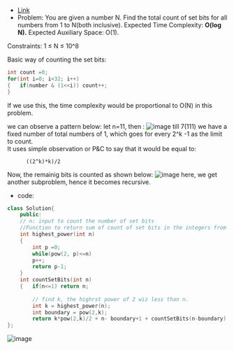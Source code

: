 - [Link](https://practice.geeksforgeeks.org/problems/count-total-set-bits-1587115620/1#)
- Problem: You are given a number N. Find the total count of set bits for all numbers from 1 to N(both inclusive).
Expected Time Complexity: **O(log N).**
Expected Auxiliary Space: O(1).

Constraints:
1 ≤ N ≤ 10^8

Basic way of counting the set bits: 
```cpp
int count =0;
for(int i=0; i<32; i++)
{   if(number & (1<<i)) count++;
}


```
If we use this, the time complexity would be proportional to O(N) in this problem.   

we can observe a pattern below: 
let n=11, then :
![image](https://user-images.githubusercontent.com/64036955/169027671-c4807f08-8375-4714-b8dd-83d9e03c9339.png)
till 7(111) we have a fixed number of total numbers of 1, which goes for every 2^k -1 as the limit to count.  
It uses simple observation or P&C to say that it would be equal to:
          
          ((2^k)*k)/2

Now, the remainig bits is counted as shown below:
![image](https://user-images.githubusercontent.com/64036955/169028258-c8f93713-8d49-4a3f-ac55-914ee312b829.png)
here, we get another subproblem, hence it becomes recursive.  


- code:  

```cpp
class Solution{
    public:
    // n: input to count the number of set bits
    //Function to return sum of count of set bits in the integers from 1 to n.
    int highest_power(int n)
    {
        int p =0;
        while(pow(2, p)<=n)
        p++;
        return p-1;
    }
    int countSetBits(int n)
    {   if(n<=1) return n;
            
        // find k, the highrst power of 2 wiz less than n.
        int k = highest_power(n);
        int boundary = pow(2,k);
        return k*pow(2,k)/2 + n- boundary+1 + countSetBits(n-boundary);    }
};
```

![image](https://user-images.githubusercontent.com/64036955/169028587-1d3e1f59-13ed-43d0-a21e-7a2fc6024187.png)
